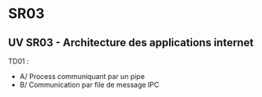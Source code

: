 SR03
====

UV SR03 - Architecture des applications internet
-------------------------------------------------

TD01 : 
- A/ Process communiquant par un pipe 
- B/ Communication par file de message IPC

